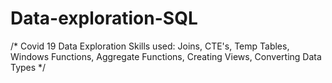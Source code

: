 # Data-exploration-SQL

/*
Covid 19 Data Exploration 
Skills used: Joins, CTE's, Temp Tables, Windows Functions, Aggregate Functions, Creating Views, Converting Data Types
*/
